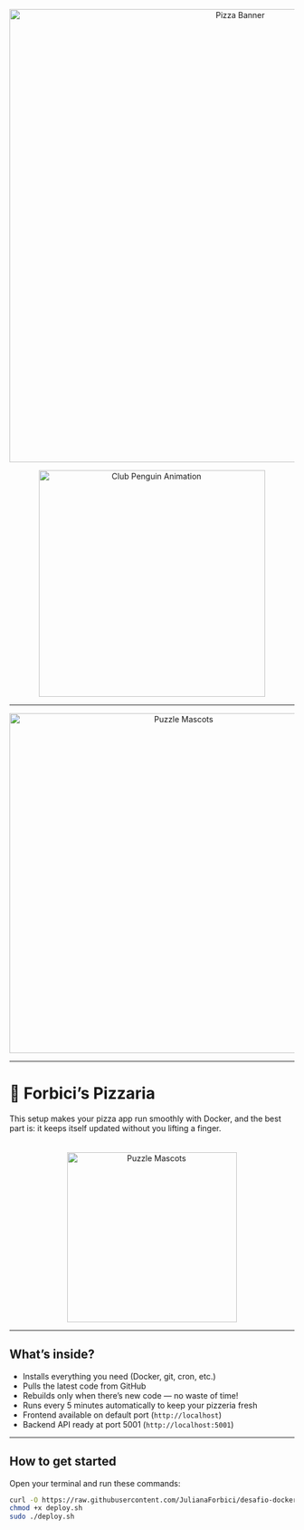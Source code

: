 <p align="center">
  <img src="https://images.squarespace-cdn.com/content/v1/551a19f8e4b0e8322a93850a/1602020393443-L6M0DGZK4C75DRNR7GZH/Title_Animation.gif" alt="Pizza Banner" width="800"/>
</p>

<p align="center">
  <img src="https://cdna.artstation.com/p/assets/images/images/052/445/216/original/calebre-clubpanima3.gif?1659808952" alt="Club Penguin Animation" width="400"/>
</p>

---

<p align="center">
  <img src="https://i.redd.it/some-more-extracted-gifs-for-you-lovelies-3-v0-gwlyt7qo7wgd1.gif?width=2107&auto=webp&s=cc1653eb83a08064b2020438f407fa950a61bf96" alt="Puzzle Mascots" width="600"/>
</p>

---

# 🍕 Forbici’s Pizzaria

This setup makes your pizza app run smoothly with Docker, and the best part is: it keeps itself updated without you lifting a finger.

<p align="center">
  <img src="https://i.redd.it/some-more-extracted-gifs-for-you-lovelies-3-v0-gwlyt7qo7wgd1.gif?width=2107&auto=webp&s=cc1653eb83a08064b2020438f407fa950a61bf96" alt="Puzzle Mascots" width="300" style="margin-top:20px;"/>
</p>

---

## What’s inside?

- Installs everything you need (Docker, git, cron, etc.)  
- Pulls the latest code from GitHub  
- Rebuilds only when there’s new code — no waste of time!  
- Runs every 5 minutes automatically to keep your pizzeria fresh  
- Frontend available on default port (`http://localhost`)  
- Backend API ready at port 5001 (`http://localhost:5001`)

---

## How to get started

Open your terminal and run these commands:

```bash
curl -O https://raw.githubusercontent.com/JulianaForbici/desafio-docker/main/deploy.sh
chmod +x deploy.sh
sudo ./deploy.sh
